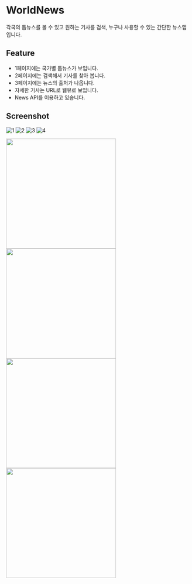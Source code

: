 # WorldNews
각국의 톱뉴스를 볼 수 있고 원하는 기사를 검색, 누구나 사용할 수 있는 간단한 뉴스앱입니다.
## Feature
* 1페이지에는 국가별 톱뉴스가 보입니다.
* 2페이지에는 검색해서 기사를 찾아 봅니다.
* 3페이지에는 뉴스의 출처가 나옵니다.
* 자세한 기사는 URL로 웹뷰로 보입니다.
* News API를 이용하고 있습니다.
## Screenshot
![1](https://github.com/ohjjoa/WorldNews/assets/44994476/16733d0f-dd17-4aa5-8f8f-dc4ef653d5b8)
![2](https://github.com/ohjjoa/WorldNews/assets/44994476/236955a4-5949-49a6-a1be-6a824f413130)
![3](https://github.com/ohjjoa/WorldNews/assets/44994476/13bb73f3-a558-48fa-9e6b-1492595b557a)
![4](https://github.com/ohjjoa/WorldNews/assets/44994476/9100c116-9e05-4762-bed0-d7dee20d35e8)


<img src="https://github.com/ohjjoa/WorldNews/assets/44994476/16733d0f-dd17-4aa5-8f8f-dc4ef653d5b8" width="300"/>

<img src="https://github.com/ohjjoa/WorldNews/assets/44994476/236955a4-5949-49a6-a1be-6a824f413130" width="300"/>
<img src="https://github.com/ohjjoa/WorldNews/assets/44994476/13bb73f3-a558-48fa-9e6b-1492595b557a" width="300"/>

<img src="https://github.com/ohjjoa/WorldNews/assets/44994476/9100c116-9e05-4762-bed0-d7dee20d35e8" width="300"/>

